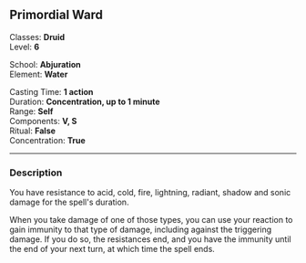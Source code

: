 ## Primordial Ward

Classes: **Druid**  
Level: **6**  

School: **Abjuration**  
Element: **Water**  

Casting Time: **1 action**  
Duration: **Concentration, up to 1 minute**  
Range: **Self**  
Components: **V, S**  
Ritual: **False**  
Concentration: **True**  

------

### Description

You have resistance to acid, cold, fire, lightning, radiant, shadow and sonic damage for the spell's duration.

When you take damage of one of those types, you can use your reaction to gain immunity to that type of damage, including against the triggering damage. If you do so, the resistances end, and you have the immunity until the end of your next turn, at which time the spell ends.